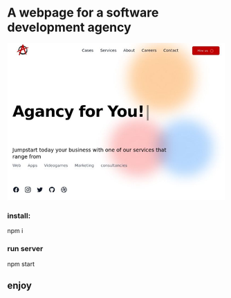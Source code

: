 # A webpage for a software development agency

![astro screenshot](src/assets/images/screenshots/astro-ss.jpg)

### install:

npm i

### run server

npm start

## enjoy
